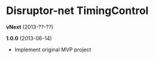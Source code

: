 # Disruptor-net TimingControl

**vNext** (2013-??-??)

**1.0.0** (2013-06-14)

  * Implement original MVP project